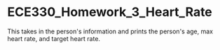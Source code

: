 # ECE330_Homework_3_Heart_Rate
This takes in the person's information and prints the person's age, max heart rate, and target heart rate.
